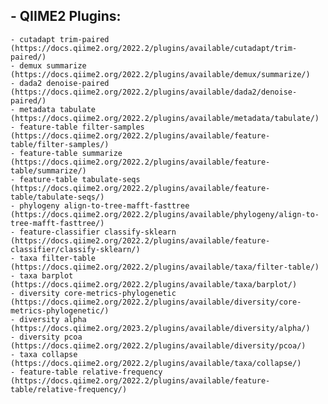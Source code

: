 ## - QIIME2 Plugins: 
    - cutadapt trim-paired (https://docs.qiime2.org/2022.2/plugins/available/cutadapt/trim-paired/)
    - demux summarize (https://docs.qiime2.org/2022.2/plugins/available/demux/summarize/)
    - dada2 denoise-paired (https://docs.qiime2.org/2022.2/plugins/available/dada2/denoise-paired/)
    - metadata tabulate (https://docs.qiime2.org/2022.2/plugins/available/metadata/tabulate/)
    - feature-table filter-samples (https://docs.qiime2.org/2022.2/plugins/available/feature-table/filter-samples/)
    - feature-table summarize (https://docs.qiime2.org/2022.2/plugins/available/feature-table/summarize/)
    - feature-table tabulate-seqs (https://docs.qiime2.org/2022.2/plugins/available/feature-table/tabulate-seqs/)
    - phylogeny align-to-tree-mafft-fasttree (https://docs.qiime2.org/2022.2/plugins/available/phylogeny/align-to-tree-mafft-fasttree/)
    - feature-classifier classify-sklearn (https://docs.qiime2.org/2022.2/plugins/available/feature-classifier/classify-sklearn/)
    - taxa filter-table (https://docs.qiime2.org/2022.2/plugins/available/taxa/filter-table/)
    - taxa barplot (https://docs.qiime2.org/2022.2/plugins/available/taxa/barplot/)
    - diversity core-metrics-phylogenetic (https://docs.qiime2.org/2022.2/plugins/available/diversity/core-metrics-phylogenetic/)
    - diversity alpha (https://docs.qiime2.org/2023.2/plugins/available/diversity/alpha/)
    - diversity pcoa (https://docs.qiime2.org/2022.2/plugins/available/diversity/pcoa/)
    - taxa collapse (https://docs.qiime2.org/2022.2/plugins/available/taxa/collapse/)
    - feature-table relative-frequency (https://docs.qiime2.org/2022.2/plugins/available/feature-table/relative-frequency/)

 
